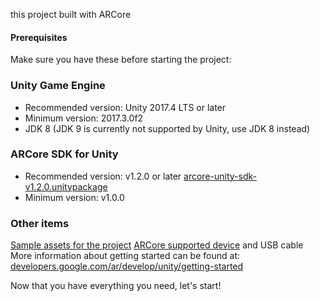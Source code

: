 this project built with ARCore

#### Prerequisites

Make sure you have these before starting the project:

### Unity Game Engine

- Recommended version: Unity 2017.4 LTS or later
- Minimum version: 2017.3.0f2
- JDK 8 (JDK 9 is currently not supported by Unity, use JDK 8 instead)

### ARCore SDK for Unity

- Recommended version: v1.2.0 or later [arcore-unity-sdk-v1.2.0.unitypackage](https://github.com/google-ar/arcore-unity-sdk/releases/download/v1.2.0/arcore-unity-sdk-v1.2.0.unitypackage)
- Minimum version: v1.0.0

### Other items

[Sample assets for the project](https://github.com/googlecodelabs/arcore-intro/raw/master/arcore-intro.unitypackage)
[ARCore supported device](https://developers.google.com/ar/discover/#supported_devices) and USB cable
More information about getting started can be found at: [developers.google.com/ar/develop/unity/getting-started](https://developers.google.com/ar/develop/unity/getting-started)

Now that you have everything you need, let's start!